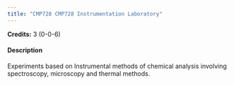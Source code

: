 ```yaml
---
title: "CMP728 CMP728 Instrumentation Laboratory"
---
```

**Credits:** 3 (0-0-6)

#### Description
Experiments based on Instrumental methods of chemical analysis involving spectroscopy, microscopy and thermal methods.